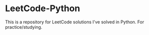 # LeetCode-Python

This is a repository for LeetCode solutions I've solved in Python.  For practice/studying.
